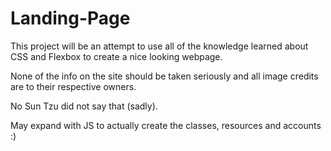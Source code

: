 # Landing-Page
This project will be an attempt to use all of the knowledge learned about CSS and Flexbox to create a nice looking webpage.

None of the info on the site should be taken seriously and all image credits are to their respective owners.

No Sun Tzu did not say that (sadly).

May expand with JS to actually create the classes, resources and accounts :)